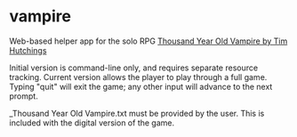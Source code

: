 # vampire
Web-based helper app for the solo RPG [Thousand Year Old Vampire by Tim Hutchings](https://thousandyearoldvampire.com/)

Initial version is command-line only, and requires separate resource tracking. Current version allows the player to play through a full game. Typing "quit" will exit the game; any other input will advance to the next prompt.

_Thousand Year Old Vampire.txt must be provided by the user. This is included with the digital version of the game.
